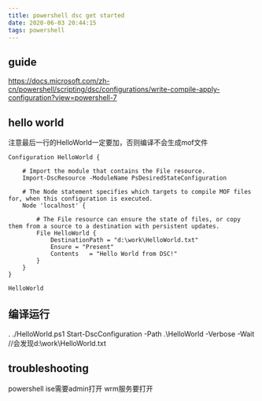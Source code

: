 ```yaml
---
title: powershell dsc get started
date: 2020-06-03 20:44:15
tags: powershell
---
```


## guide
https://docs.microsoft.com/zh-cn/powershell/scripting/dsc/configurations/write-compile-apply-configuration?view=powershell-7

## hello world
注意最后一行的HelloWorld一定要加，否则编译不会生成mof文件
```
Configuration HelloWorld {

    # Import the module that contains the File resource.
    Import-DscResource -ModuleName PsDesiredStateConfiguration

    # The Node statement specifies which targets to compile MOF files for, when this configuration is executed.
    Node 'localhost' {

        # The File resource can ensure the state of files, or copy them from a source to a destination with persistent updates.
        File HelloWorld {
            DestinationPath = "d:\work\HelloWorld.txt"
            Ensure = "Present"
            Contents   = "Hello World from DSC!"
        }
    }
}

HelloWorld
```

## 编译运行
. ./HelloWorld.ps1
Start-DscConfiguration -Path .\HelloWorld -Verbose -Wait   //会发现d:\work\HelloWorld.txt


## troubleshooting
powershell ise需要admin打开
wrm服务要打开
